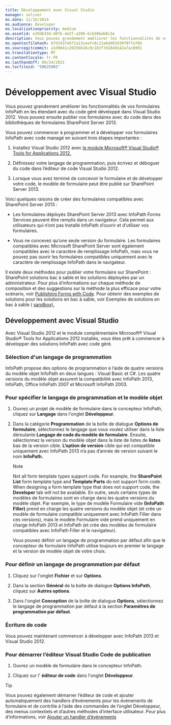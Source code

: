 ```yaml
---
title: Développement avec Visual Studio
manager: soliver
ms.date: 11/16/2014
ms.audience: Developer
ms.localizationpriority: medium
ms.assetid: e39d633d-d8fb-4e2f-a396-6cb50beb8c3e
description: Vous pouvez grandement améliorer les fonctionnalités de vos formulaires InfoPath en les étendant avec du code géré développé dans Visual Studio 2012. Vous pouvez ensuite publier vos formulaires avec du code dans des bibliothèques de formulaires SharePoint Server 2013.
ms.openlocfilehash: b7d2437e671a13ceafc6c11a6dd83d39f8ffa76b
ms.sourcegitcommit: a1d9041c20256616c9c183f7d1049142a7ac6991
ms.translationtype: MT
ms.contentlocale: fr-FR
ms.lasthandoff: 09/24/2021
ms.locfileid: "59625902"
---
```

# <a name="develop-with-visual-studio"></a>Développement avec Visual Studio

Vous pouvez grandement améliorer les fonctionnalités de vos formulaires InfoPath en les étendant avec du code géré développé dans Visual Studio 2012. Vous pouvez ensuite publier vos formulaires avec du code dans des bibliothèques de formulaires SharePoint Server 2013.
  
Vous pouvez commencer à programmer et à développer vos formulaires InfoPath avec code managé en suivant trois étapes importantes :
  
1. Installez Visual Studio 2012 avec [le module Microsoft® Visual Studio® Tools for Applications 2012.](https://www.microsoft.com/en-us/download/details.aspx?id=38807) 
    
2. Définissez votre langage de programmation, puis écrivez et déboguer du code dans l’éditeur de code Visual Studio 2012.
    
3. Lorsque vous avez terminé de concevoir le formulaire et de développer votre code, le modèle de formulaire peut être publié sur SharePoint Server 2013.
    
Voici quelques raisons de créer des formulaires compatibles avec SharePoint Server 2013 :
  
- Les formulaires déployés SharePoint Server 2013 avec InfoPath Forms Services peuvent être remplis dans un navigateur. Cela permet aux utilisateurs qui n’ont pas Installé InfoPath d’ouvrir et d’utiliser vos formulaires.
    
- Vous ne concevez qu’une seule version du formulaire. Les formulaires compatibles avec Microsoft SharePoint Server sont également compatibles avec le caractère de remplissage InfoPath, mais vous ne pouvez pas ouvrir les formulaires compatibles uniquement avec le caractère de remplissage InfoPath dans le navigateur.
    
Il existe deux méthodes pour publier votre formulaire sur SharePoint : SharePoint solutions bac à sable et les solutions déployées par un administrateur. Pour plus d’informations sur chaque méthode de composition et des suggestions sur la méthode la plus efficace pour votre scénario, voir [Publishing Forms with Code](publishing-forms-with-code.md). Pour obtenir des exemples de solutions pour les solutions en bac à sable, voir Exemples de solutions en bac à sable ( [sandbox).](sample-sandboxed-solutions.md)
  
## <a name="developing-with-visual-studio"></a>Développement avec Visual Studio

Avec Visual Studio 2012 et le module complémentaire Microsoft® Visual Studio® Tools for Applications 2012 installés, vous êtes prêt à commencer à développer des solutions InfoPath avec code géré.
  
### <a name="choosing-a-programming-language"></a>Sélection d'un langage de programmation

InfoPath propose des options de programmation à l’aide de quatre versions du modèle objet InfoPath en deux langues : Visual Basic et C#. Les quatre versions du modèle objet assurent la compatibilité avec InfoPath 2013, InfoPath, Office InfoPath 2007 et Microsoft InfoPath 2003.
  
### <a name="to-specify-the-programming-language-and-object-model"></a>Pour spécifier le langage de programmation et le modèle objet

1. Ouvrez un projet de modèle de formulaire dans le concepteur InfoPath, cliquez sur **Langage** dans l'onglet **Développeur**. 
    
2. Dans la catégorie **Programmation** de la boîte de dialogue **Options de formulaire**, sélectionnez le langage que vous voulez utiliser dans la liste déroulante **Langage de code du modèle de formulaire**. Ensuite, sélectionnez la version du modèle objet dans la liste de listes de **listes** bas de la version cible. **L’option de version** cible qui est compatible uniquement avec InfoPath 2013 n’a pas d’année de version suivant le nom **InfoPath.** 
    
    > [!NOTE]
    > Not all form template types support code. For example, the **SharePoint List** form template type and **Template Parts** do not support form code. When designing a form template type that does not support code, the **Developer** tab will not be available. En outre, seuls certains types de modèles de formulaires sont en charge dans les quatre versions du modèle objet. Par exemple, le type de modèle Formulaire vide **(InfoPath Filler)** prend en charge les quatre versions du modèle objet  (et crée un modèle de formulaire compatible uniquement avec InfoPath Filler dans ces versions), mais le modèle Formulaire vide prend uniquement en charge InfoPath 2013 et InfoPath (et crée des modèles de formulaire compatibles avec InfoPath Filler et le navigateur). 
  
    Vous pouvez définir un langage de programmation par défaut afin que le concepteur de formulaire InfoPath utilise toujours en premier le langage et la version de modèle objet de votre choix.
    
### <a name="to-set-the-default-programming-language"></a>Pour définir un langage de programmation par défaut

1. Cliquez sur l'onglet **Fichier** et sur **Options**.
    
2. Dans la section **Général** de la boîte de dialogue **Options InfoPath**, cliquez sur **Autres options**.
    
3. Dans l'onglet **Conception** de la boîte de dialogue **Options**, sélectionnez le langage de programmation par défaut à la section **Paramètres de programmation par défaut**. 
    
### <a name="writing-code"></a>Écriture de code

Vous pouvez maintenant commencer à développer avec InfoPath 2013 et Visual Studio 2012. 
  
### <a name="to-start-the-visual-studio-code-editor"></a>Pour démarrer l’éditeur Visual Studio Code de publication

1. Ouvrez un modèle de formulaire dans le concepteur InfoPath.
    
2. Cliquez sur l' **éditeur de code** dans l'onglet **Développeur**. 
    
> [!TIP]
> Vous pouvez également démarrer l’éditeur de code et ajouter automatiquement des handlers d’événements pour les événements de formulaire et de contrôle à l’aide des commandes de l’onglet Développeur, des menus contextiels et d’autres méthodes d’interface utilisateur.  Pour plus d’informations, voir [Ajouter un handler d’événements](how-to-add-an-event-handler.md)
  

